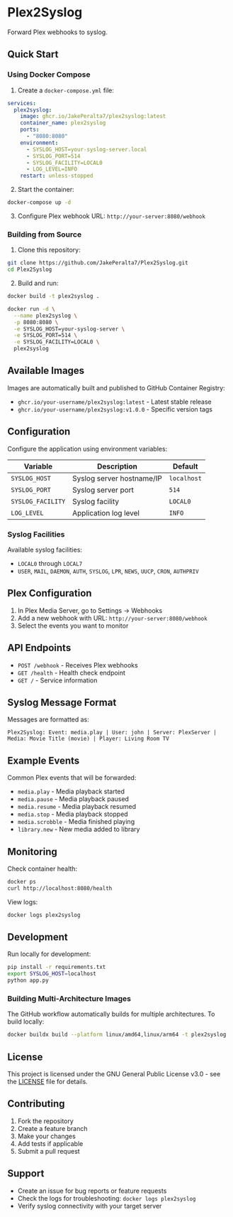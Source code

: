 # Plex2Syslog

Forward Plex webhooks to syslog.

## Quick Start

### Using Docker Compose

1. Create a `docker-compose.yml` file:
```yaml
services:
  plex2syslog:
    image: ghcr.io/JakePeralta7/plex2syslog:latest
    container_name: plex2syslog
    ports:
      - "8080:8080"
    environment:
      - SYSLOG_HOST=your-syslog-server.local
      - SYSLOG_PORT=514
      - SYSLOG_FACILITY=LOCAL0
      - LOG_LEVEL=INFO
    restart: unless-stopped
```

2. Start the container:
```bash
docker-compose up -d
```

3. Configure Plex webhook URL: `http://your-server:8080/webhook`

### Building from Source

1. Clone this repository:
```bash
git clone https://github.com/JakePeralta7/Plex2Syslog.git
cd Plex2Syslog
```

2. Build and run:
```bash
docker build -t plex2syslog .

docker run -d \
  --name plex2syslog \
  -p 8080:8080 \
  -e SYSLOG_HOST=your-syslog-server \
  -e SYSLOG_PORT=514 \
  -e SYSLOG_FACILITY=LOCAL0 \
  plex2syslog
```

## Available Images

Images are automatically built and published to GitHub Container Registry:

- `ghcr.io/your-username/plex2syslog:latest` - Latest stable release
- `ghcr.io/your-username/plex2syslog:v1.0.0` - Specific version tags

## Configuration

Configure the application using environment variables:

| Variable | Description | Default |
|----------|-------------|---------|
| `SYSLOG_HOST` | Syslog server hostname/IP | `localhost` |
| `SYSLOG_PORT` | Syslog server port | `514` |
| `SYSLOG_FACILITY` | Syslog facility | `LOCAL0` |
| `LOG_LEVEL` | Application log level | `INFO` |

### Syslog Facilities

Available syslog facilities:
- `LOCAL0` through `LOCAL7`
- `USER`, `MAIL`, `DAEMON`, `AUTH`, `SYSLOG`, `LPR`, `NEWS`, `UUCP`, `CRON`, `AUTHPRIV`

## Plex Configuration

1. In Plex Media Server, go to Settings → Webhooks
2. Add a new webhook with URL: `http://your-server:8080/webhook`
3. Select the events you want to monitor

## API Endpoints

- `POST /webhook` - Receives Plex webhooks
- `GET /health` - Health check endpoint
- `GET /` - Service information

## Syslog Message Format

Messages are formatted as:
```
Plex2Syslog: Event: media.play | User: john | Server: PlexServer | Media: Movie Title (movie) | Player: Living Room TV
```

## Example Events

Common Plex events that will be forwarded:
- `media.play` - Media playback started
- `media.pause` - Media playback paused
- `media.resume` - Media playback resumed
- `media.stop` - Media playback stopped
- `media.scrobble` - Media finished playing
- `library.new` - New media added to library

## Monitoring

Check container health:
```bash
docker ps
curl http://localhost:8080/health
```

View logs:
```bash
docker logs plex2syslog
```

## Development

Run locally for development:
```bash
pip install -r requirements.txt
export SYSLOG_HOST=localhost
python app.py
```

### Building Multi-Architecture Images

The GitHub workflow automatically builds for multiple architectures. To build locally:

```bash
docker buildx build --platform linux/amd64,linux/arm64 -t plex2syslog .
```

## License

This project is licensed under the GNU General Public License v3.0 - see the [LICENSE](LICENSE) file for details.

## Contributing

1. Fork the repository
2. Create a feature branch
3. Make your changes
4. Add tests if applicable
5. Submit a pull request

## Support

- Create an issue for bug reports or feature requests
- Check the logs for troubleshooting: `docker logs plex2syslog`
- Verify syslog connectivity with your target server


